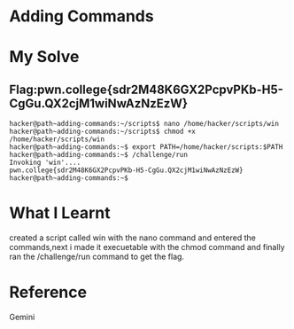 # Adding Commands 

# My Solve
## Flag:pwn.college{sdr2M48K6GX2PcpvPKb-H5-CgGu.QX2cjM1wiNwAzNzEzW}

```
hacker@path~adding-commands:~/scripts$ nano /home/hacker/scripts/win
hacker@path~adding-commands:~/scripts$ chmod +x /home/hacker/scripts/win
hacker@path~adding-commands:~$ export PATH=/home/hacker/scripts:$PATH
hacker@path~adding-commands:~$ /challenge/run
Invoking 'win'....
pwn.college{sdr2M48K6GX2PcpvPKb-H5-CgGu.QX2cjM1wiNwAzNzEzW}
hacker@path~adding-commands:~$
```

# What I Learnt 
created a script called win with the nano command and entered the commands,next i made it execuetable with the chmod command and finally ran the /challenge/run command to get the flag.

# Reference 
Gemini
